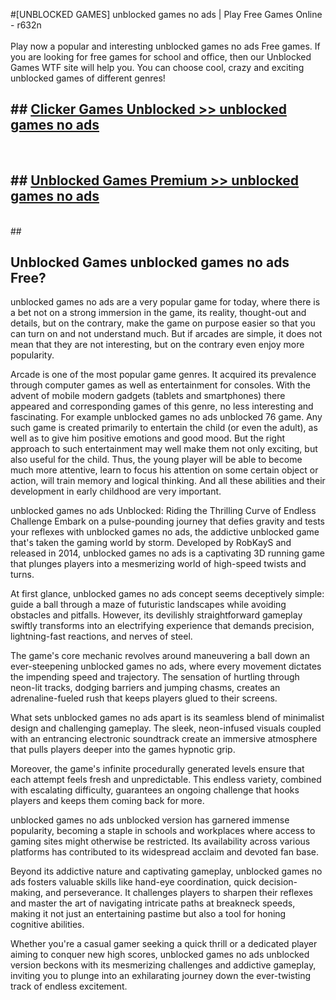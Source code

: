 #[UNBLOCKED GAMES] unblocked games no ads | Play Free Games Online - r632n <br>
<br>
Play now a popular and interesting unblocked games no ads Free games. If you are looking for free games for school and office, then our Unblocked Games WTF site will help you. You can choose cool, crazy and exciting unblocked games of different genres!


## ##  [Clicker Games Unblocked >> unblocked games no ads](http://freeplayer.one?title=unblocked_games_no_ads&ref=22)
  <br>

##  ## [Unblocked Games Premium >> unblocked games no ads](http://freeplayer.one?title=unblocked_games_no_ads&ref=22)
  <br>
  ##



## Unblocked Games unblocked games no ads Free?

unblocked games no ads are a very popular game for today, where there is a bet not on a strong immersion in the game, its reality, thought-out and details, but on the contrary, make the game on purpose easier so that you can turn on and not understand much. But if arcades are simple, it does not mean that they are not interesting, but on the contrary even enjoy more popularity.

Arcade is one of the most popular game genres. It acquired its prevalence through computer games as well as entertainment for consoles. With the advent of mobile modern gadgets (tablets and smartphones) there appeared and corresponding games of this genre, no less interesting and fascinating. For example unblocked games no ads unblocked 76 game. Any such game is created primarily to entertain the child (or even the adult), as well as to give him positive emotions and good mood. But the right approach to such entertainment may well make them not only exciting, but also useful for the child. Thus, the young player will be able to become much more attentive, learn to focus his attention on some certain object or action, will train memory and logical thinking. And all these abilities and their development in early childhood are very important.

unblocked games no ads Unblocked: Riding the Thrilling Curve of Endless Challenge
Embark on a pulse-pounding journey that defies gravity and tests your reflexes with unblocked games no ads, the addictive unblocked game that's taken the gaming world by storm. Developed by RobKayS and released in 2014, unblocked games no ads is a captivating 3D running game that plunges players into a mesmerizing world of high-speed twists and turns.

At first glance, unblocked games no ads concept seems deceptively simple: guide a ball through a maze of futuristic landscapes while avoiding obstacles and pitfalls. However, its devilishly straightforward gameplay swiftly transforms into an electrifying experience that demands precision, lightning-fast reactions, and nerves of steel.

The game's core mechanic revolves around maneuvering a ball down an ever-steepening unblocked games no ads, where every movement dictates the impending speed and trajectory. The sensation of hurtling through neon-lit tracks, dodging barriers and jumping chasms, creates an adrenaline-fueled rush that keeps players glued to their screens.

What sets unblocked games no ads apart is its seamless blend of minimalist design and challenging gameplay. The sleek, neon-infused visuals coupled with an entrancing electronic soundtrack create an immersive atmosphere that pulls players deeper into the games hypnotic grip.

Moreover, the game's infinite procedurally generated levels ensure that each attempt feels fresh and unpredictable. This endless variety, combined with escalating difficulty, guarantees an ongoing challenge that hooks players and keeps them coming back for more.

unblocked games no ads unblocked version has garnered immense popularity, becoming a staple in schools and workplaces where access to gaming sites might otherwise be restricted. Its availability across various platforms has contributed to its widespread acclaim and devoted fan base.

Beyond its addictive nature and captivating gameplay, unblocked games no ads fosters valuable skills like hand-eye coordination, quick decision-making, and perseverance. It challenges players to sharpen their reflexes and master the art of navigating intricate paths at breakneck speeds, making it not just an entertaining pastime but also a tool for honing cognitive abilities.

Whether you're a casual gamer seeking a quick thrill or a dedicated player aiming to conquer new high scores, unblocked games no ads unblocked version beckons with its mesmerizing challenges and addictive gameplay, inviting you to plunge into an exhilarating journey down the ever-twisting track of endless excitement.